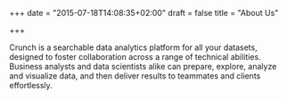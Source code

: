 +++
date = "2015-07-18T14:08:35+02:00"
draft = false
title = "About Us"

+++

Crunch is a searchable data analytics platform for all your datasets, designed to foster collaboration across a range of technical abilities.  Business analysts and data scientists alike can prepare, explore, analyze and visualize data, and then deliver results to teammates and clients effortlessly.
